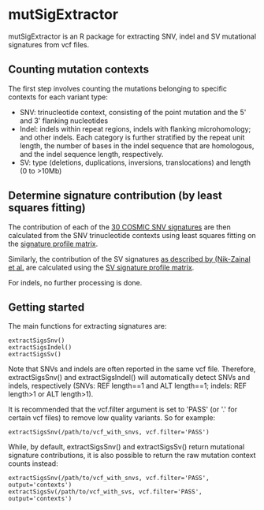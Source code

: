 # mutSigExtractor

mutSigExtractor is an R package for extracting SNV, indel and SV mutational signatures from vcf files.

## Counting mutation contexts
The first step involves counting the mutations belonging to specific contexts for each variant type:
- SNV: trinucleotide context, consisting of the point mutation and the 5' and 3' flanking nucleotides
- Indel: indels within repeat regions, indels with flanking microhomology; and other indels. Each category is further stratified by the repeat unit length, the number of bases in the indel sequence that are homologous, and the indel sequence length, respectively.
- SV: type (deletions, duplications, inversions, translocations) and length (0 to >10Mb)

## Determine signature contribution (by least squares fitting)
The contribution of each of the [30 COSMIC SNV signatures](https://cancer.sanger.ac.uk/cosmic/signatures) are then calculated from the SNV trinucleotide contexts using least squares fitting on the [signature profile matrix](https://cancer.sanger.ac.uk/cancergenome/assets/signatures_probabilities.txt).

Similarly, the contribution of the SV signatures [as described by (Nik-Zainal et al.](https://www.nature.com/articles/nature17676) are calculated using the [SV signature profile matrix](https://media.nature.com/original/nature-assets/nature/journal/v534/n7605/extref/nature17676-s3.zip).

For indels, no further processing is done.

## Getting started
The main functions for extracting signatures are:
```
extractSigsSnv()
extractSigsIndel()
extractSigsSv()
```

Note that SNVs and indels are often reported in the same vcf file. Therefore, extractSigsSnv() and extractSigsIndel() will automatically detect SNVs and indels, respectively (SNVs: REF length==1 and ALT length==1; indels: REF length>1 or ALT length>1). 

It is recommended that the vcf.filter argument is set to 'PASS' (or '.' for certain vcf files) to remove low quality variants. So for example:
```
extractSigsSnv(/path/to/vcf_with_snvs, vcf.filter='PASS')
```

While, by default, extractSigsSnv() and extractSigsSv() return mutational signature contributions, it is also possible to return the raw mutation context counts instead:
```
extractSigsSnv(/path/to/vcf_with_snvs, vcf.filter='PASS', output='contexts')
extractSigsSv(/path/to/vcf_with_svs, vcf.filter='PASS', output='contexts')
```

